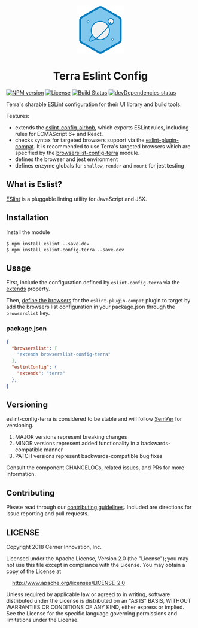 <!-- Logo -->
<p align="center">
  <img height="128" width="128" src="https://github.com/cerner/eslint-config-terra/raw/master/terra.png">
</p>

<!-- Name -->
<h1 align="center">
  Terra Eslint Config
</h1>

[![NPM version](https://badgen.net/npm/v/eslint-config-terra)](https://www.npmjs.org/package/eslint-config-terra)
[![License](https://badgen.net/github/license/cerner/eslint-config-terra)](https://github.com/cerner/eslint-config-terra/blob/master/LICENSE)
[![Build Status](https://badgen.net/travis/cerner/eslint-config-terra)](https://travis-ci.org/cerner/eslint-config-terra)
[![devDependencies status](https://badgen.net/david/dev/cerner/eslint-config-terra)](https://david-dm.org/cerner/eslint-config-terra?type=dev)

Terra's sharable ESLint configuration for their UI library and build tools.

Features:
- extends the  [eslint-config-airbnb](https://github.com/airbnb/javascript/tree/master/packages/eslint-config-airbnb), which exports ESLint rules, including rules for ECMAScript 6+ and React.
- checks syntax for targeted browsers support via the [eslint-plugin-compat](https://github.com/amilajack/eslint-plugin-compat). It is recommended to use Terra's targeted browsers which are specified by the [browserslist-config-terra](https://github.com/cerner/browserslist-config-terra) module.
- defines the browser and jest environment
- defines enzyme globals for `shallow`, `render` and `mount` for jest testing

## What is Eslist?

[ESlint](https://eslint.org/) is a pluggable linting utility for JavaScript and JSX.

## Installation

Install the module

```shell
$ npm install eslint --save-dev
$ npm install eslint-config-terra --save-dev
```

## Usage
First, include the configuration defined by `eslint-config-terra` via the  [extends](https://eslint.org/docs/user-guide/configuring#extending-configuration-files) property.

Then, [define the browsers](https://github.com/amilajack/eslint-plugin-compat#targeting-browsers) for the `eslint-plugin-compat` plugin to target by add the browsers list configuration in your package.json through the `browserslist` key.

### package.json
```json
{
  "browserslist": [
    "extends browserslist-config-terra"
  ],
  "eslintConfig": {
    "extends": "terra"
  },
}
```

## Versioning

eslint-config-terra is considered to be stable and will follow [SemVer](http://semver.org/) for versioning.
1. MAJOR versions represent breaking changes
2. MINOR versions represent added functionality in a backwards-compatible manner
3. PATCH versions represent backwards-compatible bug fixes

Consult the component CHANGELOGs, related issues, and PRs for more information.

## Contributing

Please read through our [contributing guidelines](CONTRIBUTING.md). Included are directions for issue reporting and pull requests.

## LICENSE

Copyright 2018 Cerner Innovation, Inc.

Licensed under the Apache License, Version 2.0 (the "License"); you may not use this file except in compliance with the License. You may obtain a copy of the License at

&nbsp;&nbsp;&nbsp;&nbsp;http://www.apache.org/licenses/LICENSE-2.0

Unless required by applicable law or agreed to in writing, software distributed under the License is distributed on an "AS IS" BASIS, WITHOUT WARRANTIES OR CONDITIONS OF ANY KIND, either express or implied. See the License for the specific language governing permissions and limitations under the License.
